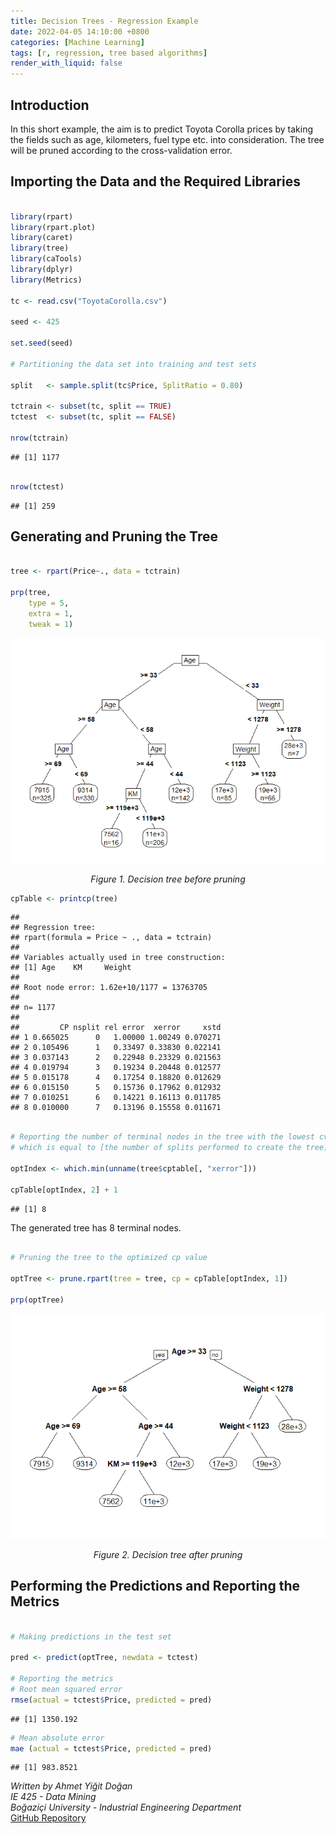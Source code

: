 ```yaml
---
title: Decision Trees - Regression Example
date: 2022-04-05 14:10:00 +0800
categories: [Machine Learning]
tags: [r, regression, tree based algorithms]
render_with_liquid: false
---
```


## Introduction

In this short example, the aim is to predict Toyota Corolla prices by
taking the fields such as age, kilometers, fuel type etc. into
consideration. The tree will be pruned according to the cross-validation
error.

## Importing the Data and the Required Libraries

``` r

library(rpart)
library(rpart.plot)
library(caret)
library(tree)
library(caTools)
library(dplyr)
library(Metrics)

tc <- read.csv("ToyotaCorolla.csv")

seed <- 425

set.seed(seed)

# Partitioning the data set into training and test sets

split   <- sample.split(tc$Price, SplitRatio = 0.80)

tctrain <- subset(tc, split == TRUE)
tctest  <- subset(tc, split == FALSE)

nrow(tctrain)

```

    ## [1] 1177

``` r

nrow(tctest)

```

    ## [1] 259

## Generating and Pruning the Tree

``` r

tree <- rpart(Price~., data = tctrain)

prp(tree,
    type = 5,
    extra = 1,
    tweak = 1)

```
![Figure 1](/assets/img/content/220405/reg-tree-1.png)  
<p style="text-align: center;"><em>Figure 1. Decision tree before pruning</em></p>

``` r
cpTable <- printcp(tree)
```

    ## 
    ## Regression tree:
    ## rpart(formula = Price ~ ., data = tctrain)
    ## 
    ## Variables actually used in tree construction:
    ## [1] Age    KM     Weight
    ## 
    ## Root node error: 1.62e+10/1177 = 13763705
    ## 
    ## n= 1177 
    ## 
    ##         CP nsplit rel error  xerror     xstd
    ## 1 0.665025      0   1.00000 1.00249 0.070271
    ## 2 0.105496      1   0.33497 0.33830 0.022141
    ## 3 0.037143      2   0.22948 0.23329 0.021563
    ## 4 0.019794      3   0.19234 0.20448 0.012577
    ## 5 0.015178      4   0.17254 0.18820 0.012629
    ## 6 0.015150      5   0.15736 0.17962 0.012932
    ## 7 0.010251      6   0.14221 0.16113 0.011785
    ## 8 0.010000      7   0.13196 0.15558 0.011671

``` r

# Reporting the number of terminal nodes in the tree with the lowest cv-error, 
# which is equal to [the number of splits performed to create the tree] + 1

optIndex <- which.min(unname(tree$cptable[, "xerror"]))

cpTable[optIndex, 2] + 1

```

    ## [1] 8

The generated tree has 8 terminal nodes.

``` r

# Pruning the tree to the optimized cp value

optTree <- prune.rpart(tree = tree, cp = cpTable[optIndex, 1])

prp(optTree)

```
![Figure 2](/assets/img/content/220405/reg-prune-1.png)  
<p style="text-align: center;"><em>Figure 2. Decision tree after pruning</em></p>

## Performing the Predictions and Reporting the Metrics

``` r

# Making predictions in the test set

pred <- predict(optTree, newdata = tctest)

# Reporting the metrics
# Root mean squared error
rmse(actual = tctest$Price, predicted = pred)

```

    ## [1] 1350.192

``` r
# Mean absolute error
mae (actual = tctest$Price, predicted = pred)

```

    ## [1] 983.8521

*Written by Ahmet Yiğit Doğan*  
*IE 425 - Data Mining*  
*Boğaziçi University - Industrial Engineering Department*  
[GitHub Repository](https://github.com/ayigitdogan/Decision-Trees-Regression-Example)
